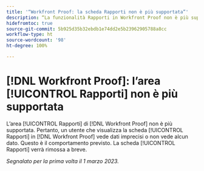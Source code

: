 ```yaml
---
title: '“Workfront Proof: la scheda Rapporti non è più supportata”'
description: “La funzionalità Rapporti in Workfront Proof non è più supportata. Pertanto, un utente che visualizza la scheda Rapporti in Workfront Proof vede dati imprecisi o non vede alcun dato. Questo è il comportamento previsto. La scheda Rapporti verrà rimossa a breve.”
hidefromtoc: true
source-git-commit: 5b925d35b32ebdb1e74dd2e5b23962905788a8cc
workflow-type: ht
source-wordcount: '98'
ht-degree: 100%

---
```



# [!DNL Workfront Proof]: l’area [!UICONTROL Rapporti] non è più supportata

L’area [!UICONTROL Rapporti] di [!DNL Workfront Proof] non è più supportata. Pertanto, un utente che visualizza la scheda [!UICONTROL Rapporti] in [!DNL Workfront Proof] vede dati imprecisi o non vede alcun dato. Questo è il comportamento previsto. La scheda [!UICONTROL Rapporti] verrà rimossa a breve.

_Segnalato per la prima volta il 1 marzo 2023._

